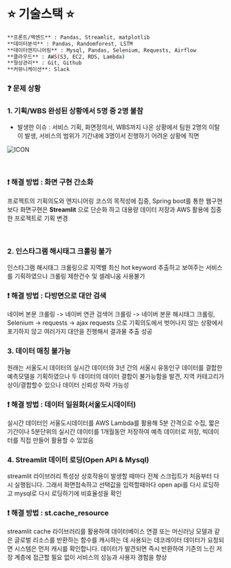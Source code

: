 # ⭐ 기술스택 ⭐

```bash
**프론트/백엔드** : Pandas, Streamlit, matplotlib
**데이터분석** : Pandas, Randomforest, LSTM
**데이터엔지니어링** : Mysql, Pandas, Selenium, Requests, Airflow
**클라우드** : AWS(S3, EC2, RDS, Lambda)
**형상관리** : Git, Github
**커뮤니케이션**: Slack
```

### ❓ 문제 상황

### 1. 기획/WBS 완성된 상황에서 5명 중 2명 불참

- 발생한 이슈 : 서비스 기획, 화면정의서, WBS까지 나온 상황에서 팀원 2명의 이탈이 발생, 서비스의 범위가 기간내에 3명이서 진행하기 어려운 상황에 직면

![ICON](https://github.com/piaris/yeogiyo/blob/main/Gallery/first_proposal.png)

<br>

### ❗️ 해결 방법 : 화면 구현 간소화

프로젝트의 기획의도와 엔지니어링 코스의 목적성에 집중, Spring boot를 통한 웹구현보다 화면구현은 **Streamlit** 으로 단순화 하고 대용량 데이터 저장과 AWS 활용에 집중한 프로젝트로 기획 변경

<br>

### 2. 인스타그램 해시태그 크롤링 불가

인스타그램 해시태그 크롤링으로 지역별 최신 hot keyword 추출하고 보여주는 서비스를 기획하였으나 크롤링 제한건수 및 셀레니움 사용불가

### ❗️ 해결 방법 : 다방면으로 대안 검색

네이버 본문 크롤링 -> 네이버 연관 검색어 크롤링 -> 네이버 본문 해시태그 크롤링, Selenium -> requests -> ajax requests 으로 기획의도에서 벗어나지 않는 상황에서 포기하지 않고 여러가지 대안을 진행해서 결과물 추출 성공

### 3. 데이터 매칭 불가능

원래는 서울도시 데이터의 실시간 데이터와 3년 간의 서울시 유동인구 데이터를 결합한 예측모델을 기획하였으나 두 데이터의 데이터 결합이 불가능함을 발견, 지역 카테고리가 상이/결합할수 있으나 데이터 신뢰성 하락 가능성

### ❗️ 해결 방법 : 데이터 일원화(서울도시데이터)

실시간 데이터인 서울도시데이터를 AWS Lambda를 활용해 5분 간격으로 수집, 짧은 기간이나 5분단위의 실시간 데이터를 1개월동안 저장하여 예측 데이터로 저장, 빅데이터를 직접 만들어 활용할 수 있었음

### 4. Streamlit 데이터 로딩(Open API & Mysql)

streamlit 라이브러리 특성상 상호작용이 발생할 때마다 전체 스크립트가 처음부터 다시 실행됩니다. 그래서 화면접속하고 선택값을 입력할때마다 open api를 다시 로딩하고 mysql로 다시 로딩하기에 비효율성을 확인

### ❗️ 해결 방법 : st.cache_resource

streamlit cache 라이브러리를 활용하여 데이터베이스 연결 또는 머신러닝 모델과 같은 글로벌 리소스를 반환하는 함수를 캐시하는 데 사용되는 데코레이터
데이터가 요청되면 시스템은 먼저 캐시를 확인합니다. 데이터가 발견되면 즉시 반환하여 기존의 느린 저장 계층에 접근할 필요 없이 서비스의 성능과 사용자 경험을 향상
